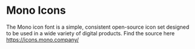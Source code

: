 # Mono Icons

The Mono icon font is a simple, consistent open-source icon set designed to be used in a wide variety of digital products. Find the source here https://icons.mono.company/